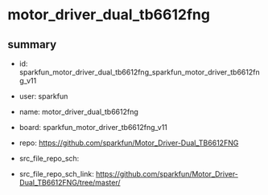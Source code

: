 # motor_driver_dual_tb6612fng
 
## summary 
* id: sparkfun_motor_driver_dual_tb6612fng_sparkfun_motor_driver_tb6612fng_v11
* user: sparkfun
* name: motor_driver_dual_tb6612fng
* board: sparkfun_motor_driver_tb6612fng_v11
* repo: https://github.com/sparkfun/Motor_Driver-Dual_TB6612FNG



* src_file_repo_sch: 
* src_file_repo_sch_link: https://github.com/sparkfun/Motor_Driver-Dual_TB6612FNG/tree/master/




